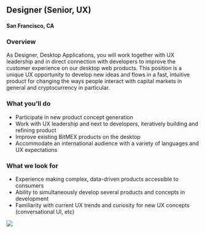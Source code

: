 ## Designer (Senior, UX)
#### San Francisco, CA

### Overview
As Designer, Desktop Applications, you will work together with UX leadership and in direct connection with developers to improve the customer experience on our desktop web products. This position is a unique UX opportunity to develop new ideas and flows in a fast, intuitive product for changing the ways people interact with capital markets in general and cryptocurrency in particular.

### What you’ll do
+	Participate in new product concept generation
+	Work with UX leadership and next to developers, iteratively building and refining product
+	Improve existing BitMEX products on the desktop
+	Accommodate an international audience with a variety of languages and UX expectations

### What we look for
+	Experience making complex, data-driven products accessible to consumers
+	Ability to simultaneously develop several products and concepts in development
+	Familiarity with current UX trends and curiosity for new UX concepts (conversational UI, etc)


[<img src='https://dabuttonfactory.com/button.png?t=Learn+More&f=Calibri-Bold&ts=24&tc=fff&hp=20&vp=8&c=5&bgt=unicolored&bgc=29aafe'>](https://letsrockit.co/job/qml0tuvy-designer-senior-ux)
